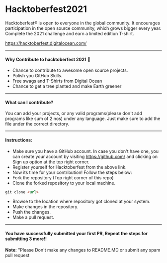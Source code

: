 # Hacktoberfest2021
Hacktoberfest® is open to everyone in the global community. It encourages participation in the open source community, which grows bigger every year. Complete the 2021 challenge and earn a limited edition T-shirt.

https://hacktoberfest.digitalocean.com/

-----
#### Why Contribute to hacktoberfest 2021 🙌

- Chance to contribute to awesome open source projects.
- Polish you GitHub Skills.
- Free swags and T-Shirts from Digital Ocean
- Chance to get a tree planted and make Earth greener

-----
#### What can I contribute?
You can add your projects, or any valid programs(please don't add programs like sum of 2 nos) under any language. Just make sure to add the file under the correct directory.

-----
#### Instructions:
* Make sure you have a GitHub account. In case you don't have one, you can create your account by visiting https://github.com/ and clicking on Sign up option at the top right corner.
* Register yourself for Hacktoberfest from the above link.
* Now its time for your contribution! Follow the steps below:
* Fork the repository (Top right corner of this repo)
* Clone the forked repository to your local machine.
```markdown
git clone <url>
```
* Browse to the location where repository got cloned at your system.
* Make changes in the repository.
* Push the changes.
* Make a pull request.

-----
#### You have successfully submitted your first PR, Repeat the steps for submitting 3 more!!
 **Note:** "Please Don't make any changes to README.MD or submit any spam pull request
